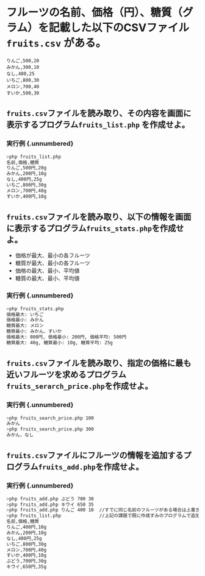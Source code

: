 # フルーツの名前、価格（円）、糖質（グラム）を記載した以下のCSVファイル ```fruits.csv``` がある。

```csv
りんご,500,20
みかん,300,10
なし,400,25
いちご,800,30
メロン,700,40
すいか,500,30
```

## ```fruits.csv```ファイルを読み取り、その内容を画面に表示するプログラム```fruits_list.php``` を作成せよ。

### 実行例 {.unnumbered}

```bash
>php fruits_list.php
名前,価格,糖質
りんご,500円,20g
みかん,200円,10g
なし,400円,25g
いちご,800円,30g
メロン,700円,40g
すいか,400円,10g
```

## ```fruits.csv```ファイルを読み取り、以下の情報を画面に表示するプログラム```fruits_stats.php```を作成せよ。
* 価格が最大、最小の各フルーツ
* 糖質が最大、最小の各フルーツ
* 価格の最大、最小、平均値
* 糖質の最大、最小、平均値

### 実行例 {.unnumbered}

```bash
>php fruits_stats.php
価格最大: いちご
価格最小: みかん
糖質最大: メロン
糖質最小: みかん、すいか
価格最大: 800円, 価格最小: 200円, 価格平均: 500円 
糖質最大: 40g, 糖質最小: 10g, 糖質平均: 25g
```

## ```fruits.csv```ファイルを読み取り、指定の価格に最も近いフルーツを求めるプログラム```fruits_serarch_price.php```を作成せよ。

### 実行例 {.unnumbered}
```bash
>php fruits_search_price.php 100
みかん
>php fruits_search_price.php 300
みかん、なし
```

## ```fruits.csv```ファイルにフルーツの情報を追加するプログラム```fruits_add.php```を作成せよ。

### 実行例 {.unnumbered}

```bash
>php fruits_add.php ぶどう 700 30
>php fruits_add.php キウイ 650 35
>php fruits_add.php りんご 400 10  //すでに同じ名前のフルーツがある場合は上書きする
>php fruits_list.php              //上記の課題で既に作成ずみのプログラムで追加後のリストを表示 
名前,価格,糖質
りんご,400円,10g
みかん,200円,10g
なし,400円,25g
いちご,800円,30g
メロン,700円,40g
すいか,400円,10g
ぶどう,700円,30g
キウイ,650円,35g
```
